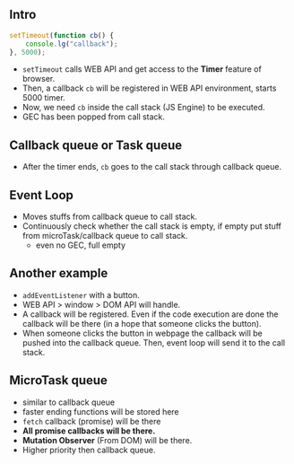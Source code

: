 ## Intro
```js
setTimeout(function cb() {
    console.lg("callback");
}, 5000);
```
- `setTimeout` calls WEB API and get access to the **Timer** feature of browser.
- Then, a callback `cb` will be registered in WEB API environment, starts 5000 timer.
- Now, we need `cb` inside the call stack (JS Engine) to be executed.
- GEC has been popped from call stack.

## Callback queue or Task queue
- After the timer ends, `cb` goes to the call stack through callback queue.

## Event Loop
- Moves stuffs from callback queue to call stack.
- Continuously check whether the call stack is empty, if empty put stuff from microTask/callback queue to call stack.
    - even no GEC, full empty

## Another example
- `addEventListener` with a button.
- WEB API > window > DOM API will handle.
- A callback will be registered. Even if the code execution are done the callback will be there (in a hope that someone clicks the button).
- When someone clicks the button in webpage the callback will be pushed into the callback queue. Then, event loop will send it to the call stack.

## MicroTask queue
- similar to callback queue
- faster ending functions will be stored here
- `fetch` callback (promise) will be there
- **All promise callbacks will be there.**
- **Mutation Observer** (From DOM) will be there.
- Higher priority then callback queue.